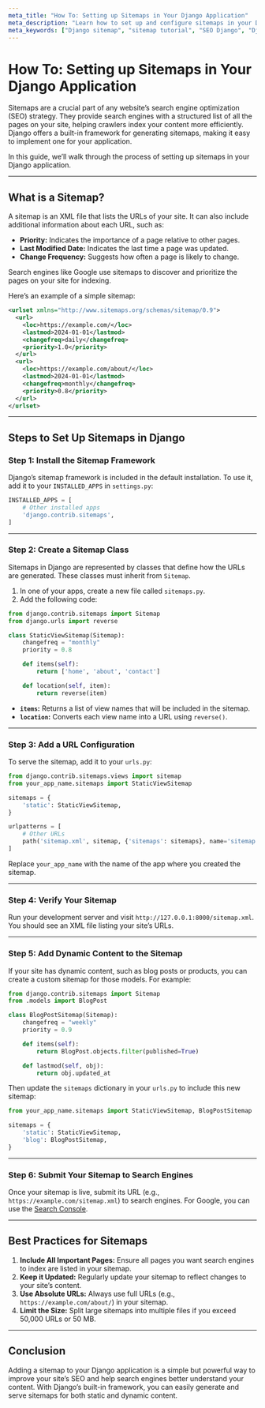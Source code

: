 ```yaml
---
meta_title: "How To: Setting up Sitemaps in Your Django Application"
meta_description: "Learn how to set up and configure sitemaps in your Django application to improve SEO and help search engines index your site more efficiently."
meta_keywords: ["Django sitemap", "sitemap tutorial", "SEO Django", "Django sitemaps setup", "XML sitemap Django"]
---
```


# How To: Setting up Sitemaps in Your Django Application

Sitemaps are a crucial part of any website’s search engine optimization (SEO) strategy. They provide search engines with a structured list of all the pages on your site, helping crawlers index your content more efficiently. Django offers a built-in framework for generating sitemaps, making it easy to implement one for your application.

In this guide, we’ll walk through the process of setting up sitemaps in your Django application.

---

## What is a Sitemap?

A sitemap is an XML file that lists the URLs of your site. It can also include additional information about each URL, such as:

- **Priority:** Indicates the importance of a page relative to other pages.
- **Last Modified Date:** Indicates the last time a page was updated.
- **Change Frequency:** Suggests how often a page is likely to change.

Search engines like Google use sitemaps to discover and prioritize the pages on your site for indexing.

Here’s an example of a simple sitemap:

```xml
<urlset xmlns="http://www.sitemaps.org/schemas/sitemap/0.9">
  <url>
    <loc>https://example.com/</loc>
    <lastmod>2024-01-01</lastmod>
    <changefreq>daily</changefreq>
    <priority>1.0</priority>
  </url>
  <url>
    <loc>https://example.com/about/</loc>
    <lastmod>2024-01-01</lastmod>
    <changefreq>monthly</changefreq>
    <priority>0.8</priority>
  </url>
</urlset>
```

---

## Steps to Set Up Sitemaps in Django

### Step 1: Install the Sitemap Framework

Django’s sitemap framework is included in the default installation. To use it, add it to your `INSTALLED_APPS` in `settings.py`:

```python
INSTALLED_APPS = [
    # Other installed apps
    'django.contrib.sitemaps',
]
```

---

### Step 2: Create a Sitemap Class

Sitemaps in Django are represented by classes that define how the URLs are generated. These classes must inherit from `Sitemap`.

1. In one of your apps, create a new file called `sitemaps.py`.
2. Add the following code:

```python
from django.contrib.sitemaps import Sitemap
from django.urls import reverse

class StaticViewSitemap(Sitemap):
    changefreq = "monthly"
    priority = 0.8

    def items(self):
        return ['home', 'about', 'contact']

    def location(self, item):
        return reverse(item)
```

- **`items`:** Returns a list of view names that will be included in the sitemap.
- **`location`:** Converts each view name into a URL using `reverse()`.

---

### Step 3: Add a URL Configuration

To serve the sitemap, add it to your `urls.py`:

```python
from django.contrib.sitemaps.views import sitemap
from your_app_name.sitemaps import StaticViewSitemap

sitemaps = {
    'static': StaticViewSitemap,
}

urlpatterns = [
    # Other URLs
    path('sitemap.xml', sitemap, {'sitemaps': sitemaps}, name='sitemap'),
]
```

Replace `your_app_name` with the name of the app where you created the sitemap.

---

### Step 4: Verify Your Sitemap

Run your development server and visit `http://127.0.0.1:8000/sitemap.xml`. You should see an XML file listing your site’s URLs.

---

### Step 5: Add Dynamic Content to the Sitemap

If your site has dynamic content, such as blog posts or products, you can create a custom sitemap for those models. For example:

```python
from django.contrib.sitemaps import Sitemap
from .models import BlogPost

class BlogPostSitemap(Sitemap):
    changefreq = "weekly"
    priority = 0.9

    def items(self):
        return BlogPost.objects.filter(published=True)

    def lastmod(self, obj):
        return obj.updated_at
```

Then update the `sitemaps` dictionary in your `urls.py` to include this new sitemap:

```python
from your_app_name.sitemaps import StaticViewSitemap, BlogPostSitemap

sitemaps = {
    'static': StaticViewSitemap,
    'blog': BlogPostSitemap,
}
```

---

### Step 6: Submit Your Sitemap to Search Engines

Once your sitemap is live, submit its URL (e.g., `https://example.com/sitemap.xml`) to search engines. For Google, you can use the [Search Console](https://search.google.com/search-console).

---

## Best Practices for Sitemaps

1. **Include All Important Pages:** Ensure all pages you want search engines to index are listed in your sitemap.
2. **Keep it Updated:** Regularly update your sitemap to reflect changes to your site’s content.
3. **Use Absolute URLs:** Always use full URLs (e.g., `https://example.com/about/`) in your sitemap.
4. **Limit the Size:** Split large sitemaps into multiple files if you exceed 50,000 URLs or 50 MB.

---

## Conclusion

Adding a sitemap to your Django application is a simple but powerful way to improve your site’s SEO and help search engines better understand your content. With Django’s built-in framework, you can easily generate and serve sitemaps for both static and dynamic content.

